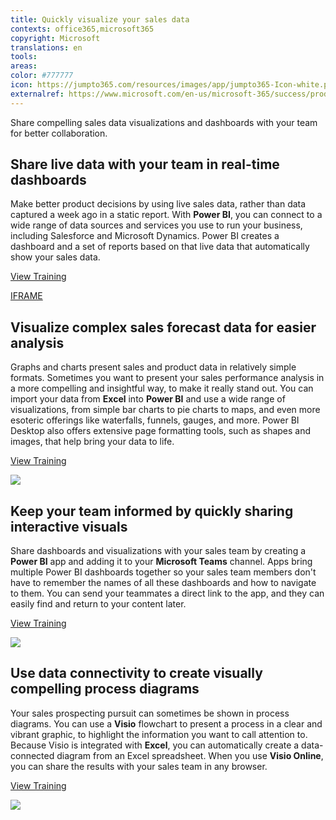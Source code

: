 ```yaml
---
title: Quickly visualize your sales data
contexts: office365,microsoft365
copyright: Microsoft
translations: en
tools: 
areas: 
color: #777777
icon: https://jumpto365.com/resources/images/app/jumpto365-Icon-white.png
externalref: https://www.microsoft.com/en-us/microsoft-365/success/productivitylibrary/quickly-visualize-your-sales-data
---
```

Share compelling sales data visualizations and dashboards with your team for better collaboration.


## Share live data with your team in real-time dashboards

Make better product decisions by using live sales data, rather than data captured a week ago in a static report. With **Power BI**, you can connect to a wide range of data sources and services you use to run your business, including Salesforce and Microsoft Dynamics. Power BI creates a dashboard and a set of reports based on that live data that automatically show your sales data.

[View Training](https://powerbi.microsoft.com/en-us/guided-learning/powerbi-learning-1-2-connect-to-data-sources-in-power-bi-desktop/)

[IFRAME](https://www.microsoft.com/en-us/videoplayer/embed/RE1UK8Y)

## Visualize complex sales forecast data for easier analysis

Graphs and charts present sales and product data in relatively simple formats. Sometimes you want to present your sales performance analysis in a more compelling and insightful way, to make it really stand out. You can import your data from **Excel** into **Power BI** and use a wide range of visualizations, from simple bar charts to pie charts to maps, and even more esoteric offerings like waterfalls, funnels, gauges, and more. Power BI Desktop also offers extensive page formatting tools, such as shapes and images, that help bring your data to life.

[View Training](https://powerbi.microsoft.com/en-us/guided-learning/powerbi-learning-3-2-create-customize-simple-visualizations/)

![](http://img-prod-cms-rt-microsoft-com.akamaized.net/cms/api/am/imageFileData/RE1MPCw?ver=8658)

## Keep your team informed by quickly sharing interactive visuals

Share dashboards and visualizations with your sales team by creating a **Power BI** app and adding it to your **Microsoft Teams** channel. Apps bring multiple Power BI dashboards together so your sales team members don't have to remember the names of all these dashboards and how to navigate to them. You can send your teammates a direct link to the app, and they can easily find and return to your content later.

[View Training](https://powerbi.microsoft.com/en-us/documentation/powerbi-service-create-apps/)

![](http://img-prod-cms-rt-microsoft-com.akamaized.net/cms/api/am/imageFileData/RE1NOUE?ver=db82)

## Use data connectivity to create visually compelling process diagrams

Your sales prospecting pursuit can sometimes be shown in process diagrams. You can use a **Visio** flowchart to present a process in a clear and vibrant graphic, to highlight the information you want to call attention to. Because Visio is integrated with **Excel**, you can automatically create a data-connected diagram from an Excel spreadsheet. When you use **Visio Online**, you can share the results with your sales team in any browser.

[View Training](https://support.office.com/article/Create-a-Data-Visualizer-diagram-17211b46-d144-4ca2-9ea7-b0f48f0ae0a6)

![](http://img-prod-cms-rt-microsoft-com.akamaized.net/cms/api/am/imageFileData/RE1NOtJ?ver=b087)

